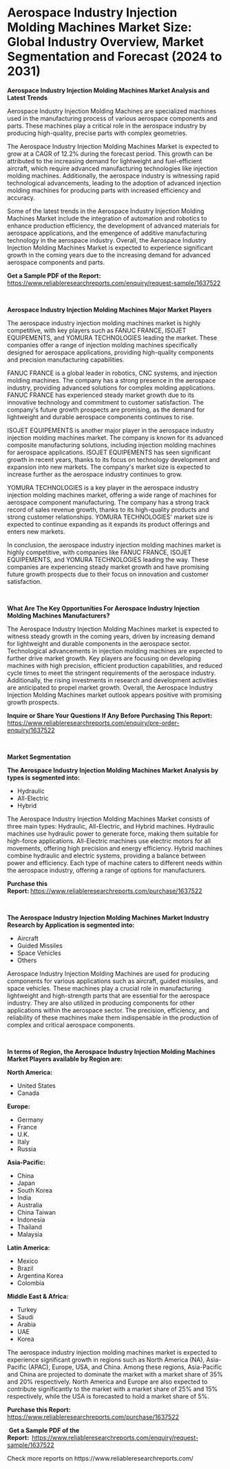 <p><h1>Aerospace Industry Injection Molding Machines Market Size: Global Industry Overview, Market Segmentation and Forecast (2024 to 2031)</h1></p><p><strong>Aerospace Industry Injection Molding Machines Market Analysis and Latest Trends</strong></p>
<p><p>Aerospace Industry Injection Molding Machines are specialized machines used in the manufacturing process of various aerospace components and parts. These machines play a critical role in the aerospace industry by producing high-quality, precise parts with complex geometries.</p><p>The Aerospace Industry Injection Molding Machines Market is expected to grow at a CAGR of 12.2% during the forecast period. This growth can be attributed to the increasing demand for lightweight and fuel-efficient aircraft, which require advanced manufacturing technologies like injection molding machines. Additionally, the aerospace industry is witnessing rapid technological advancements, leading to the adoption of advanced injection molding machines for producing parts with increased efficiency and accuracy.</p><p>Some of the latest trends in the Aerospace Industry Injection Molding Machines Market include the integration of automation and robotics to enhance production efficiency, the development of advanced materials for aerospace applications, and the emergence of additive manufacturing technology in the aerospace industry. Overall, the Aerospace Industry Injection Molding Machines Market is expected to experience significant growth in the coming years due to the increasing demand for advanced aerospace components and parts.</p></p>
<p><strong>Get a Sample PDF of the Report:&nbsp;</strong> <a href="https://www.reliableresearchreports.com/enquiry/request-sample/1637522">https://www.reliableresearchreports.com/enquiry/request-sample/1637522</a></p>
<p>&nbsp;</p>
<p><strong>Aerospace Industry Injection Molding Machines Major Market Players</strong></p>
<p><p>The aerospace industry injection molding machines market is highly competitive, with key players such as FANUC FRANCE, ISOJET EQUIPEMENTS, and YOMURA TECHNOLOGIES leading the market. These companies offer a range of injection molding machines specifically designed for aerospace applications, providing high-quality components and precision manufacturing capabilities.</p><p>FANUC FRANCE is a global leader in robotics, CNC systems, and injection molding machines. The company has a strong presence in the aerospace industry, providing advanced solutions for complex molding applications. FANUC FRANCE has experienced steady market growth due to its innovative technology and commitment to customer satisfaction. The company's future growth prospects are promising, as the demand for lightweight and durable aerospace components continues to rise.</p><p>ISOJET EQUIPEMENTS is another major player in the aerospace industry injection molding machines market. The company is known for its advanced composite manufacturing solutions, including injection molding machines for aerospace applications. ISOJET EQUIPEMENTS has seen significant growth in recent years, thanks to its focus on technology development and expansion into new markets. The company's market size is expected to increase further as the aerospace industry continues to grow.</p><p>YOMURA TECHNOLOGIES is a key player in the aerospace industry injection molding machines market, offering a wide range of machines for aerospace component manufacturing. The company has a strong track record of sales revenue growth, thanks to its high-quality products and strong customer relationships. YOMURA TECHNOLOGIES' market size is expected to continue expanding as it expands its product offerings and enters new markets.</p><p>In conclusion, the aerospace industry injection molding machines market is highly competitive, with companies like FANUC FRANCE, ISOJET EQUIPEMENTS, and YOMURA TECHNOLOGIES leading the way. These companies are experiencing steady market growth and have promising future growth prospects due to their focus on innovation and customer satisfaction.</p></p>
<p>&nbsp;</p>
<p><strong>What Are The Key Opportunities For Aerospace Industry Injection Molding Machines Manufacturers?</strong></p>
<p><p>The Aerospace Industry Injection Molding Machines market is expected to witness steady growth in the coming years, driven by increasing demand for lightweight and durable components in the aerospace sector. Technological advancements in injection molding machines are expected to further drive market growth. Key players are focusing on developing machines with high precision, efficient production capabilities, and reduced cycle times to meet the stringent requirements of the aerospace industry. Additionally, the rising investments in research and development activities are anticipated to propel market growth. Overall, the Aerospace Industry Injection Molding Machines market outlook appears positive with promising growth prospects.</p></p>
<p><strong>Inquire or Share Your Questions If Any Before Purchasing This Report:</strong> <a href="https://www.reliableresearchreports.com/enquiry/pre-order-enquiry/1637522">https://www.reliableresearchreports.com/enquiry/pre-order-enquiry/1637522</a></p>
<p>&nbsp;</p>
<p><strong>Market Segmentation</strong></p>
<p><strong>The Aerospace Industry Injection Molding Machines Market Analysis by types is segmented into:</strong></p>
<p><ul><li>Hydraulic</li><li>All-Electric</li><li>Hybrid</li></ul></p>
<p><p>The Aerospace Industry Injection Molding Machines Market consists of three main types: Hydraulic, All-Electric, and Hybrid machines. Hydraulic machines use hydraulic power to generate force, making them suitable for high-force applications. All-Electric machines use electric motors for all movements, offering high precision and energy efficiency. Hybrid machines combine hydraulic and electric systems, providing a balance between power and efficiency. Each type of machine caters to different needs within the aerospace industry, offering a range of options for manufacturers.</p></p>
<p><strong>Purchase this Report:&nbsp;</strong><a href="https://www.reliableresearchreports.com/purchase/1637522">https://www.reliableresearchreports.com/purchase/1637522</a></p>
<p>&nbsp;</p>
<p><strong>The Aerospace Industry Injection Molding Machines Market Industry Research by Application is segmented into:</strong></p>
<p><ul><li>Aircraft</li><li>Guided Missiles</li><li>Space Vehicles</li><li>Others</li></ul></p>
<p><p>Aerospace Industry Injection Molding Machines are used for producing components for various applications such as aircraft, guided missiles, and space vehicles. These machines play a crucial role in manufacturing lightweight and high-strength parts that are essential for the aerospace industry. They are also utilized in producing components for other applications within the aerospace sector. The precision, efficiency, and reliability of these machines make them indispensable in the production of complex and critical aerospace components.</p></p>
<p>&nbsp;</p>
<p><strong>In terms of Region, the Aerospace Industry Injection Molding Machines Market Players available by Region are:</strong></p>
<p>
    <p> <strong> North America: </strong>
        <ul>
            <li>United States</li>
            <li>Canada</li>
        </ul>
        </p> 
    <p> <strong> Europe: </strong>
        <ul>
            <li>Germany</li>
            <li>France</li>
            <li>U.K.</li>
            <li>Italy</li>
            <li>Russia</li>
        </ul>
        </p> 
    <p> <strong> Asia-Pacific: </strong>
        <ul>
            <li>China</li>
            <li>Japan</li>
            <li>South Korea</li>
            <li>India</li>
            <li>Australia</li>
            <li>China Taiwan</li>
            <li>Indonesia</li>
            <li>Thailand</li>
            <li>Malaysia</li>
        </ul>
        </p> 
    <p> <strong> Latin America: </strong>
        <ul>
            <li>Mexico</li>
            <li>Brazil</li>
            <li>Argentina Korea</li>
            <li>Colombia</li>
        </ul>
        </p> 
    <p> <strong> Middle East & Africa: </strong>
        <ul>
            <li>Turkey</li>
            <li>Saudi</li>
            <li>Arabia</li>
            <li>UAE</li>
            <li>Korea</li>
        </ul>
    </p>
    </p>
<p><p>The aerospace industry injection molding machines market is expected to experience significant growth in regions such as North America (NA), Asia-Pacific (APAC), Europe, USA, and China. Among these regions, Asia-Pacific and China are projected to dominate the market with a market share of 35% and 20% respectively. North America and Europe are also expected to contribute significantly to the market with a market share of 25% and 15% respectively, while the USA is forecasted to hold a market share of 5%.</p></p>
<p><strong>Purchase this Report: </strong><a href="https://www.reliableresearchreports.com/purchase/1637522">https://www.reliableresearchreports.com/purchase/1637522</a></p>
<p>&nbsp;<strong>Get a Sample PDF of the Report:&nbsp;&nbsp;</strong><a href="https://www.reliableresearchreports.com/enquiry/request-sample/1637522">https://www.reliableresearchreports.com/enquiry/request-sample/1637522</a></p>
<p><strong></strong></p>
<p>Check more reports on https://www.reliableresearchreports.com/</p>
